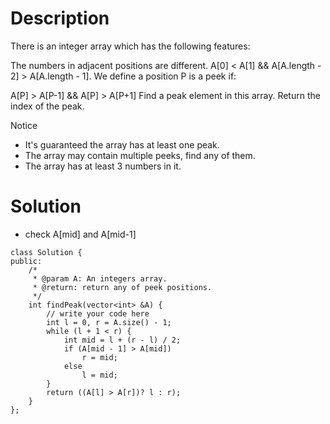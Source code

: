 # Description

There is an integer array which has the following features:

The numbers in adjacent positions are different.
A[0] < A[1] && A[A.length - 2] > A[A.length - 1].
We define a position P is a peek if:

A[P] > A[P-1] && A[P] > A[P+1]
Find a peak element in this array. Return the index of the peak.

 Notice

- It's guaranteed the array has at least one peak.
- The array may contain multiple peeks, find any of them.
- The array has at least 3 numbers in it.

# Solution

- check A[mid] and A[mid-1]
```
class Solution {
public:
    /*
     * @param A: An integers array.
     * @return: return any of peek positions.
     */
    int findPeak(vector<int> &A) {
        // write your code here
        int l = 0, r = A.size() - 1;
        while (l + 1 < r) {
            int mid = l + (r - l) / 2;
            if (A[mid - 1] > A[mid])
                r = mid;
            else
                l = mid;
        }
        return ((A[l] > A[r])? l : r);
    }
};
```
